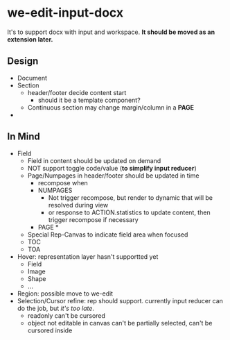 # we-edit-input-docx
It's to support docx with input and workspace. **It should be moved as an extension later.**

## Design
* Document
* Section
    * header/footer decide content start
        * should it be a template component?
    * Continuous section may change margin/column in a **PAGE**
* 
## In Mind
* Field
    * Field in content should be updated on demand
    * NOT support toggle code/value (**to simplify input reducer**)
    * Page/Numpages in header/footer should be updated in time
        * recompose when 
        * NUMPAGES
            * Not trigger recompose, but render to dynamic that will be resolved during view
            * or response to ACTION.statistics to update content, then trigger recompose if necessary
        * PAGE
            * 
    * Special Rep-Canvas to indicate field area when focused
    * TOC
    * TOA
* Hover: representation layer hasn't supportted yet
    * Field
    * Image
    * Shape
    * ...
* Region: possible move to we-edit
* Selection/Cursor refine: rep should support. currently input reducer can do the job, but *it's too late*.
    * readonly can't be cursored
    * object not editable in canvas can't be partially selected, can't be cursored inside


